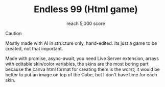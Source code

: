 <div align= "center" >
  <h1 align = "center" >Endless 99 (Html game)</h1>
  reach 5,000 score
  <p align="center">
</p>
</div>

> [!CAUTION]
> Mostly made with AI in structure only, hand-edited.
> Its just a game to be created, not that important.

Made with promise, async-await, you need Live Server extension, arrays with editable skin/color variables, the skins are the most boring part because the canva html format for creating them is the worst; it would be better to put an image on top of the Cube, but I don't have time for each skin.
